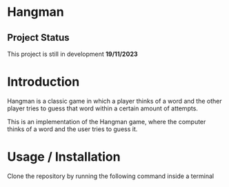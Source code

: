 # Hangman

## Project Status 

This project is still in development **19/11/2023**

# Introduction

Hangman is a classic game in which a player thinks of a word and the other player tries to guess that word within a certain amount of attempts.

This is an implementation of the Hangman game, where the computer thinks of a word and the user tries to guess it. 

# Usage / Installation 

Clone the repository by running the following command inside a terminal 

